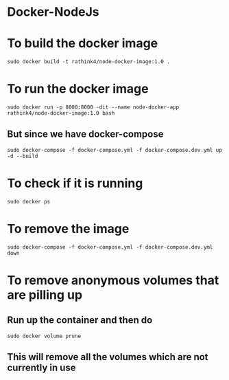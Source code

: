 # Docker-NodeJs

# To build the docker image
`sudo docker build -t rathink4/node-docker-image:1.0 .`

# To run the docker image
`sudo docker run -p 8000:8000 -dit --name node-docker-app rathink4/node-docker-image:1.0 bash`
## But since we have docker-compose
`sudo docker-compose -f docker-compose.yml -f docker-compose.dev.yml up -d --build`

# To check if it is running
`sudo docker ps`

# To remove the image
`sudo docker-compose -f docker-compose.yml -f docker-compose.dev.yml down`

# To remove anonymous volumes that are pilling up
## Run up the container and then do
`sudo docker volume prune`
## This will remove all the volumes which are not currently in use